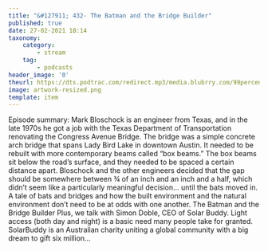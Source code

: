 ```yaml
---
title: "&#127911; 432- The Batman and the Bridge Builder"
published: true
date: 27-02-2021 18:14
taxonomy:
    category:
        - stream
    tag:
        - podcasts
header_image: '0'
theurl: https://dts.podtrac.com/redirect.mp3/media.blubrry.com/99percentinvisible/dovetail.prxu.org/96/6d202d4c-960d-4dc1-a4f5-e375df4f8db4/432_The_Batman_and_the_Bridge_Builder_pt01.mp3
image: artwork-resized.png
template: item
--- 
```

Episode summary: Mark Bloschock is an engineer from Texas, and in the late 1970s he got a job with the Texas Department of Transportation renovating the Congress Avenue Bridge. The bridge was a simple concrete arch bridge that spans Lady Bird Lake in downtown Austin. It needed to be rebuilt with more contemporary beams called “box beams.” The box beams sit below the road’s surface, and they needed to be spaced a certain distance apart. Bloschock and the other engineers decided that the gap should be somewhere between ¾ of an inch and an inch and a half, which didn’t seem like a particularly meaningful decision… until the bats moved in. A tale of bats and bridges and how the built environment and the natural environment don’t need to be at odds with one another. The Batman and the Bridge Builder Plus, we talk with Simon Doble, CEO of Solar Buddy. Light access (both day and night) is a basic need many people take for granted. SolarBuddy is an Australian charity uniting a global community with a big dream to gift six million…
